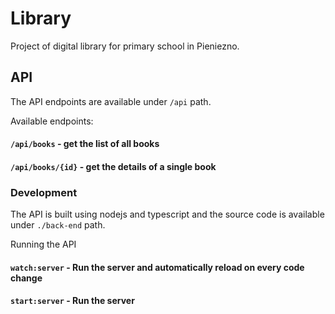 # Library
Project of digital library for primary school in Pieniezno.

## API

The API endpoints are available under `/api` path. 

Available endpoints:

#### `/api/books` - get the list of all books
#### `/api/books/{id}` - get the details of a single book

### Development

The API is built using nodejs and typescript and the source code is available under `./back-end` path.

Running the API

#### `watch:server` - Run the server and automatically reload on every code change
#### `start:server` - Run the server